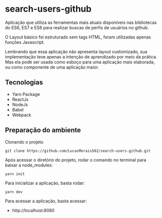 # search-users-github

Aplicação que utiliza as ferramentas mais atuais disponíveis nas bibliotecas do ES6, ES7 e ES8 para realizar 
buscas de perfis de usuários no github.

O Layout básico foi estruturado sem tags HTML, foram utilizadas apenas funções Javascript.

Lembrando que essa aplicação não apresenta layout customizado, sua implementação teve apenas a intenção de aprendizado
por meio da prática. Mas ela pode ser usada como esboço para uma aplicação mais elaborada, ou como componente de uma aplicação maior.

## Tecnologias

- Yarn Package
- ReactJs
- NodeJs
- Babel
- Webpack

## Preparação do ambiente

Clonando o projeto
```
git clone https://github.com/LucasMorais582/search-users-github.git
```
Após acessar o diretório do projeto, rodar o comando no terminal para baixar a node_modules:
```
yarn init
```

Para inicializar a aplicação, basta rodar:
```
yarn dev
```
Para acessar a aplicação, basta acessar:
- http://localhost:8080
